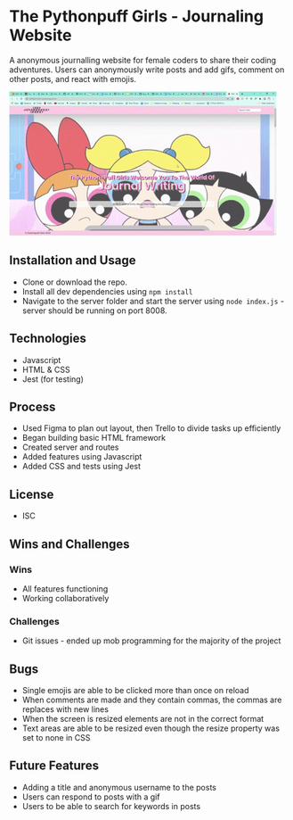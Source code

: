 # The Pythonpuff Girls - Journaling Website
 A anonymous journalling website for female coders to share their coding adventures. 
 Users can anonymously write posts and add gifs, comment on other posts, and react with emojis. 

  ![](webpage.gif)

## Installation and Usage
- Clone or download the repo.
- Install all dev dependencies using ```npm install```
- Navigate to the server folder and start the server using ```node index.js``` - server should be running on port 8008.

## Technologies
- Javascript
- HTML & CSS
- Jest (for testing)

## Process
- Used Figma to plan out layout, then Trello to divide tasks up efficiently
- Began building basic HTML framework 
- Created server and routes
- Added features using Javascript
- Added CSS and tests using Jest

## License
- ISC

## Wins and Challenges
### Wins
- All features functioning 
- Working collaboratively 

### Challenges
- Git issues - ended up mob programming for the majority of the project

## Bugs
- Single emojis are able to be clicked more than once on reload
- When comments are made and they contain commas, the commas are replaces with new lines
- When the screen is resized elements are not in the correct format
- Text areas are able to be resized even though the resize property was set to none in CSS

## Future Features
- Adding a title and anonymous username to the posts
- Users can respond to posts with a gif
- Users to be able to search for keywords in posts

